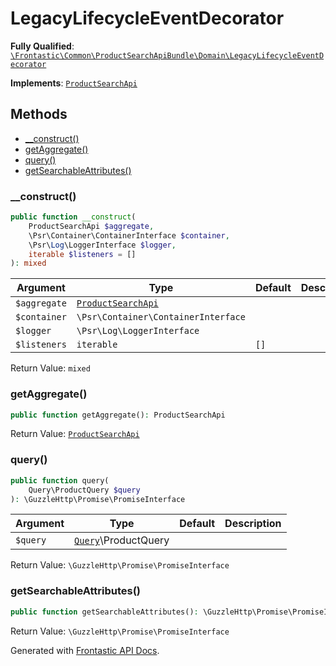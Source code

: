 #  LegacyLifecycleEventDecorator

**Fully Qualified**: [`\Frontastic\Common\ProductSearchApiBundle\Domain\LegacyLifecycleEventDecorator`](../../../../src/php/ProductSearchApiBundle/Domain/LegacyLifecycleEventDecorator.php)

**Implements**: [`ProductSearchApi`](ProductSearchApi.md)

## Methods

* [__construct()](#__construct)
* [getAggregate()](#getaggregate)
* [query()](#query)
* [getSearchableAttributes()](#getsearchableattributes)

### __construct()

```php
public function __construct(
    ProductSearchApi $aggregate,
    \Psr\Container\ContainerInterface $container,
    \Psr\Log\LoggerInterface $logger,
    iterable $listeners = []
): mixed
```

Argument|Type|Default|Description
--------|----|-------|-----------
`$aggregate`|[`ProductSearchApi`](ProductSearchApi.md)||
`$container`|`\Psr\Container\ContainerInterface`||
`$logger`|`\Psr\Log\LoggerInterface`||
`$listeners`|`iterable`|`[]`|

Return Value: `mixed`

### getAggregate()

```php
public function getAggregate(): ProductSearchApi
```

Return Value: [`ProductSearchApi`](ProductSearchApi.md)

### query()

```php
public function query(
    Query\ProductQuery $query
): \GuzzleHttp\Promise\PromiseInterface
```

Argument|Type|Default|Description
--------|----|-------|-----------
`$query`|[`Query`](../../ProductApiBundle/Domain/ProductApi/Query.md)\ProductQuery||

Return Value: `\GuzzleHttp\Promise\PromiseInterface`

### getSearchableAttributes()

```php
public function getSearchableAttributes(): \GuzzleHttp\Promise\PromiseInterface
```

Return Value: `\GuzzleHttp\Promise\PromiseInterface`

Generated with [Frontastic API Docs](https://github.com/FrontasticGmbH/apidocs).
